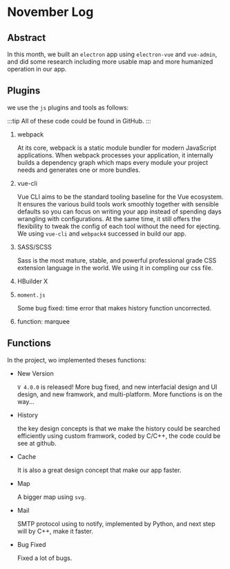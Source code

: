 # November Log

## Abstract

In this month, we built an `electron` app using `electron-vue` and `vue-admin`, and did some research including more usable map and more humanized operation in our app.

## Plugins 

we use the `js` plugins and tools as follows:

:::tip
All of these code could be found in GitHub.
:::

1. webpack
	
	At its core, webpack is a static module bundler for modern JavaScript applications. When webpack processes your application, it internally builds a dependency graph which maps every module your project needs and generates one or more bundles.
	
2. vue-cli
	
	Vue CLI aims to be the standard tooling baseline for the Vue ecosystem. It ensures the various build tools work smoothly together with sensible defaults so you can focus on writing your app instead of spending days wrangling with configurations. At the same time, it still offers the flexibility to tweak the config of each tool without the need for ejecting.
	We using `vue-cli` and `webpack4` successed in build our app.
	
3. SASS/SCSS
	
	Sass is the most mature, stable, and powerful professional grade CSS extension language in the world.
	We using it in compling our css file.
	
4. HBuilder X

5. `moment.js`
	
	Some bug fixed: time error that makes history function uncorrected.
	
6. function: marquee

## Functions

In the project, wo implemented theses functions:
- New Version
	
	`V 4.0.0` is released! More bug fixed, and new interfacial design and UI design, and new framwork, and multi-platform.
	More functions is on the way...

- History
	
	the key design concepts is that we make the history could be searched efficiently using custom framwork, coded by C/C++, the code could be see at github.
	
- Cache
	
	It is also a great design concept that make our app faster.
	
- Map
	
	A bigger map using `svg`.
	
- Mail

	SMTP protocol using to notify, implemented by Python, and next step will by C++, make it faster.
	
- Bug Fixed

	Fixed a lot of bugs.